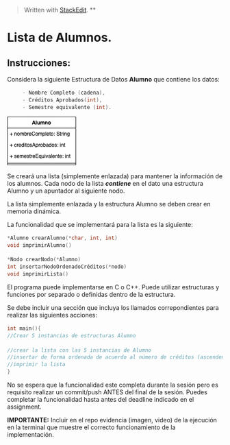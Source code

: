 > Written with [StackEdit](https://stackedit.io/).
**

#  Lista de Alumnos.

## Instrucciones:

Considera la siguiente Estructura de Datos **Alumno** que contiene los datos:
```c++
     - Nombre Completo (cadena),  
     - Créditos Aprobados(int),
     - Semestre equivalente (int).
 ```
![Estructura de Alumno](assets/Alumno.drawio.png)

Se creará una lista (simplemente enlazada) para mantener la información de los alumnos.  Cada nodo de la lista ***contiene*** en el dato una estructura Alumno y un apuntador al siguiente nodo.

La lista simplemente enlazada y la estructura Alumno se deben crear en memoria dinámica. 

La funcionalidad que se implementará para la lista es la siguiente:

```c++
*Alumno crearAlumno(*char, int, int)
void imprimirAlumno()

*Nodo crearNodo(*Alumno)
int insertarNodoOrdenadoCréditos(*nodo)
void imprimirLista()
```
El programa puede implementarse en C o C++. Puede utilizar estructuras y funciones por separado o definidas dentro de la estructura.

Se debe incluir una sección que incluya los llamados correpondientes para realizar las siguientes acciones:

```c++
int main(){
//Crear 5 instancias de estructuras Alumno

//crear la lista con las 5 instancias de Alumno
//insertar de forma ordenada de acuerdo al número de créditos (ascendente)
//imprimir la lista
}
```
No se espera que la funcionalidad este completa durante la sesión pero es requisito realizar un commit/push ANTES del final de la sesión. Puedes completar la funcionalidad hasta antes del deadline indicado en el assignment.

**IMPORTANTE:** Incluir en el repo evidencia (imagen, video) de la ejecución en la terminal que muestre el correcto funcionamiento de la implementación.